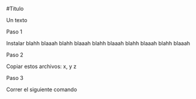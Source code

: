 #Titulo

Un texto


Paso 1

Instalar blahh blaaah blahh blaaah blahh blaaah blahh blaaah blahh blaaah

Paso 2

Copiar estos archivos:
x, y z

Paso 3

Correr el siguiente comando